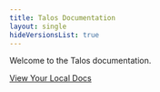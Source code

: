 ```yaml
---
title: Talos Documentation
layout: single
hideVersionsList: true
---
```


<p>
Welcome to the Talos documentation.
</p>

<a href="/docs/talos/">View Your Local Docs</a>
